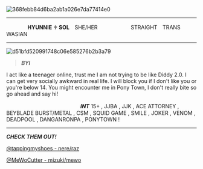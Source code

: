 ![368febb84d6ba2ab1a026e7da77414e0](https://github.com/user-attachments/assets/4faab3d0-c715-41b4-8fa8-a975d5f9d5cf)
***
　　　　**HYUNNIE** ♰ **SOL**　SHE/HER　
 　　　　　STRAIGHT　TRANS　WASIAN
    
***
![d51bfd520991748c06e585276b2b3a79](https://github.com/user-attachments/assets/e842a232-aa61-47e1-9380-59d8980f7b58)
>***BYI***

I act like a teenager online, trust me I am not trying to be like Diddy 2.0. I can get very socially awkward in real life. I will block you if I don't like you or you're below 14. You might encounter me in Pony Town, I don't really bite so go ahead and say hi!

　　　　　　　　　　　　　　***INT***
15+ , JJBA , JJK , ACE ATTORNEY , BEYBLADE BURST/METAL , CSM , SQUID GAME 
, SMILE , JOKER , VENOM , DEADPOOL , DANGANRONPA , PONYTOWN !

***

***CHECK THEM OUT!***

[@tappingmyshoes - nere/raz](https://rentry.co/nereherrman)

[@MeWoCutter - mizuki/mewo](https://linktr.ee/MeWoC)
